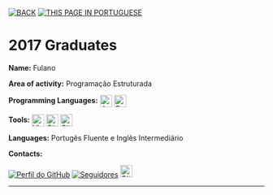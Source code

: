 [![BACK](https://img.shields.io/static/v1?label=&message=BACK&color=%23009BD5&style=for-the-badge)](/discentes/ex_discentes/graduados_en.html) [![THIS PAGE IN PORTUGUESE](https://img.shields.io/static/v1?label=&message=THIS%20PAGE%20IN%20PORTUGUESE&color=%23009BD5&style=for-the-badge)](/discentes/ex_discentes/ano/portugues/graduados_2017.html)

# 2017 Graduates

**Name:** Fulano

**Area of ​​activity:** Programação Estruturada 

**Programming Languages:** <img src="https://cdn.jsdelivr.net/gh/devicons/devicon/icons/javascript/javascript-original.svg" alt="JavaScript" width="24" height="24" style="vertical-align:middle;" />  <img src="https://cdn.jsdelivr.net/gh/devicons/devicon/icons/csharp/csharp-original.svg" alt="Csharp" width="24" height="24" style="vertical-align:middle;" />

**Tools:** <img src="https://cdn.jsdelivr.net/gh/devicons/devicon/icons/vscode/vscode-original.svg" alt="Visual Studio Code" width="24" height="24" style="vertical-align:middle;" />  <img src="https://cdn.jsdelivr.net/gh/devicons/devicon/icons/github/github-original.svg" alt="GitHub" width="24" height="24" style="vertical-align:middle;" />  <img src="https://cdn.jsdelivr.net/gh/devicons/devicon/icons/git/git-original.svg" alt="Git" width="24" height="24" style="vertical-align:middle;" />

**Languages:** Portugês Fluente e Inglês Intermediário

**Contacts:**

[![Perfil do GitHub](https://img.shields.io/badge/GitHub-fulano-302683?&color=gray&logo=github)](https://github.com/fulano) [![Seguidores](https://img.shields.io/github/followers/fulano)](https://github.com/fulano)
<a href="https://www.linkedin.com/in/usuario"><img src="https://cdn.jsdelivr.net/gh/devicons/devicon/icons/linkedin/linkedin-original.svg" alt="Git" width="24" height="24" /></a> 

---
